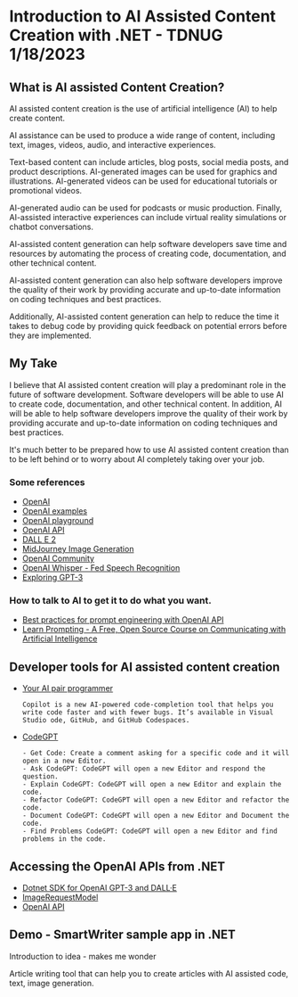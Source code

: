 # Introduction to AI Assisted Content Creation with .NET - TDNUG 1/18/2023

## What is AI assisted Content Creation?

AI assisted content creation is the use of artificial intelligence (AI) to help create content. 

AI assistance can be used to produce a wide range of content, including text, images, videos, audio, and interactive experiences. 

Text-based content can include articles, blog posts, social media posts, and product descriptions. AI-generated images can be used for graphics and illustrations. AI-generated videos can be used for educational tutorials or promotional videos. 

AI-generated audio can be used for podcasts or music production. Finally, AI-assisted interactive experiences can include virtual reality simulations or chatbot conversations.

AI-assisted content generation can help software developers save time and resources by automating the process of creating code, documentation, and other technical content. 

AI-assisted content generation can also help software developers improve the quality of their work by providing accurate and up-to-date information on coding techniques and best practices. 

Additionally, AI-assisted content generation can help to reduce the time it takes to debug code by providing quick feedback on potential errors before they are implemented.

## My Take

I believe that AI assisted content creation will play a predominant role in the future of software development. Software developers will be able to use AI to create code, documentation, and other technical content. In addition, AI will be able to help software developers improve the quality of their work by providing accurate and up-to-date information on coding techniques and best practices.

It's much better to be prepared how to use AI assisted content creation than to be left behind or to worry about AI completely taking over your job.

### Some references

- [OpenAI](https://openai.com)
- [OpenAI examples](https://beta.openai.com/examples)
- [OpenAI playground](https://beta.openai.com/playground)
- [OpenAI API](https://beta.openai.com/docs/api-reference/introduction)
- [DALL E 2](https://openai.com/dall-e-2)
- [MidJourney Image Generation](https://www.midjourney.com)
- [OpenAI Community](https://community.openai.com)
- [OpenAI Whisper - Fed Speech Recognition](https://www.youtube.com/watch?v=Wc4bQxuypo0)
- [Exploring GPT-3](https://subscription.packtpub.com/book/data/9781800563193/1)

### How to talk to AI to get it to do what you want.

- [Best practices for prompt engineering with OpenAI API](https://help.openai.com/en/articles/6654000-best-practices-for-prompt-engineering-with-openai-api)
- [Learn Prompting - A Free, Open Source Course on Communicating with Artificial Intelligence](https://learnprompting.org)

## Developer tools for AI assisted content creation

- [Your AI pair programmer](https://github.com/features/copilot)

  ```text
  Copilot is a new AI-powered code-completion tool that helps you write code faster and with fewer bugs. It’s available in Visual Studio ode, GitHub, and GitHub Codespaces.
  ```

- [CodeGPT](https://codegpt.com)

  ```text
  - Get Code: Create a comment asking for a specific code and it will open in a new Editor.
  - Ask CodeGPT: CodeGPT will open a new Editor and respond the question.
  - Explain CodeGPT: CodeGPT will open a new Editor and explain the code.
  - Refactor CodeGPT: CodeGPT will open a new Editor and refactor the code.
  - Document CodeGPT: CodeGPT will open a new Editor and Document the code.
  - Find Problems CodeGPT: CodeGPT will open a new Editor and find problems in the code.
  ```

## Accessing the OpenAI APIs from .NET

- [Dotnet SDK for OpenAI GPT-3 and DALL·E](https://github.com/betalgo/openai)
- [ImageRequestModel](https://github.com/betalgo/openai/blob/master/OpenAI.SDK/ObjectModels/SharedModels/SharedImageRequestBaseModel.cs)
- [OpenAI API](https://beta.openai.com/docs/api-reference/introduction)

## Demo - SmartWriter sample app in .NET

Introduction to idea - makes me wonder

Article writing tool that can help you to create articles with AI assisted code, text, image generation.

